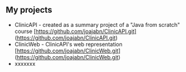 ## My projects
- ClinicAPI  - created as a summary project of a "Java from scratch" course
[https://github.com/joajabn/ClinicAPI.git] (https://github.com/joajabn/ClinicAPI.git)
- ClinicWeb  - ClinicAPI's web representation [https://github.com/joajabn/ClinicWeb.git] (https://github.com/joajabn/ClinicWeb.git)
- xxxxxxx
